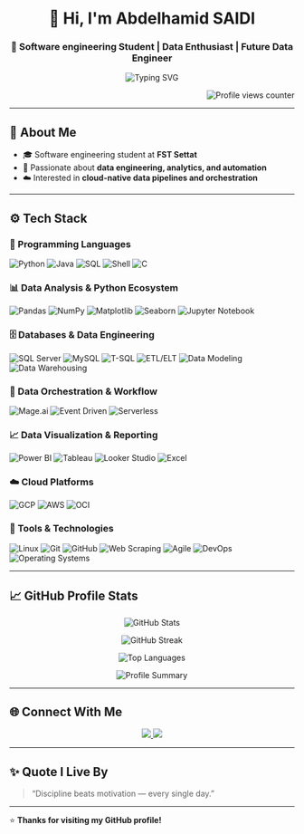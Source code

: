<!-- PROFILE HEADER -->
<h1 align="center">👋 Hi, I'm Abdelhamid SAIDI</h1>
<h3 align="center">🎯 Software engineering Student | Data Enthusiast | Future Data Engineer</h3>

<p align="center">
  <img src="https://readme-typing-svg.herokuapp.com?font=Fira+Code&pause=1000&center=true&vCenter=true&width=500&lines=Turning+data+into+insights;Building+end-to-end+data+solutions;Always+learning%2C+always+improving!" alt="Typing SVG" />
</p>

<p align="right">
  <img src="https://komarev.com/ghpvc/?username=AbdelhamidSaidi&label=Profile%20Visits&color=0e75b6&style=for-the-badge" alt="Profile views counter" />
</p>

---

## 🧠 About Me  
- 🎓 Software engineering student at **FST Settat**  
- 💾 Passionate about **data engineering, analytics, and automation**  
- ☁️ Interested in **cloud-native data pipelines and orchestration**  
---

## ⚙️ Tech Stack  

### 🐍 Programming Languages
![Python](https://img.shields.io/badge/Python-3776AB?logo=python&logoColor=white)
![Java](https://img.shields.io/badge/Java-007396?logo=java&logoColor=white)
![SQL](https://img.shields.io/badge/SQL-336791?logo=postgresql&logoColor=white)
![Shell](https://img.shields.io/badge/Shell_Scripting-121011?logo=gnu-bash&logoColor=white)
![C](https://img.shields.io/badge/C-00599C?logo=c&logoColor=white)

### 📊 Data Analysis & Python Ecosystem
![Pandas](https://img.shields.io/badge/Pandas-150458?logo=pandas&logoColor=white)
![NumPy](https://img.shields.io/badge/NumPy-013243?logo=numpy&logoColor=white)
![Matplotlib](https://img.shields.io/badge/Matplotlib-11557C?logo=python&logoColor=white)
![Seaborn](https://img.shields.io/badge/Seaborn-2E5EAA?logo=python&logoColor=white)
![Jupyter Notebook](https://img.shields.io/badge/Jupyter-F37626?logo=jupyter&logoColor=white)

### 🗄️ Databases & Data Engineering
![SQL Server](https://img.shields.io/badge/SQL_Server-CC2927?logo=microsoftsqlserver&logoColor=white)
![MySQL](https://img.shields.io/badge/MySQL-4479A1?logo=mysql&logoColor=white)
![T-SQL](https://img.shields.io/badge/T--SQL-CC2927?logo=microsoftsqlserver&logoColor=white)
![ETL/ELT](https://img.shields.io/badge/ETL%2FELT_Pipelines-02569B?logo=apache-airflow&logoColor=white)
![Data Modeling](https://img.shields.io/badge/Data_Modeling-2C3E50?logo=databricks&logoColor=white)
![Data Warehousing](https://img.shields.io/badge/Data_Warehousing-4DB33D?logo=amazon-dynamodb&logoColor=white)

### 🔄 Data Orchestration & Workflow
![Mage.ai](https://img.shields.io/badge/Mage.ai-3B82F6?logoColor=white)
![Event Driven](https://img.shields.io/badge/Event--Driven_Automation-FF6B6B?logo=amazon-s3&logoColor=white)
![Serverless](https://img.shields.io/badge/Serverless_Architecture-FF9900?logo=aws-lambda&logoColor=white)

### 📈 Data Visualization & Reporting
![Power BI](https://img.shields.io/badge/Power_BI-F2C811?logo=powerbi&logoColor=black)
![Tableau](https://img.shields.io/badge/Tableau-E97627?logo=tableau&logoColor=white)
![Looker Studio](https://img.shields.io/badge/Looker_Studio-4285F4?logo=looker&logoColor=white)
![Excel](https://img.shields.io/badge/Microsoft_Excel-217346?logo=microsoftexcel&logoColor=white)

### ☁️ Cloud Platforms
![GCP](https://img.shields.io/badge/Google_Cloud_Platform-4285F4?logo=googlecloud&logoColor=white)
![AWS](https://img.shields.io/badge/AWS-232F3E?logo=amazon-aws&logoColor=white)
![OCI](https://img.shields.io/badge/Oracle_Cloud_Infrastructure-F80000?logo=oracle&logoColor=white)

### 🧰 Tools & Technologies
![Linux](https://img.shields.io/badge/Linux-FCC624?logo=linux&logoColor=black)
![Git](https://img.shields.io/badge/Git-F05032?logo=git&logoColor=white)
![GitHub](https://img.shields.io/badge/GitHub-181717?logo=github&logoColor=white)
![Web Scraping](https://img.shields.io/badge/Web_Scraping-4B8BBE?logo=python&logoColor=white)
![Agile](https://img.shields.io/badge/Agile_Methodologies-0078D7?logo=azure-devops&logoColor=white)
![DevOps](https://img.shields.io/badge/DevOps_Fundamentals-2496ED?logo=docker&logoColor=white)
![Operating Systems](https://img.shields.io/badge/Operating_Systems_Concepts-333333?logo=windows-terminal&logoColor=white)

---

## 📈 GitHub Profile Stats  

<p align="center">
  <img src="https://github-readme-stats.vercel.app/api?username=AbdelhamidSaidi&show_icons=true&theme=dark" alt="GitHub Stats" />
</p>

<p align="center">
  <img src="https://github-readme-streak-stats.herokuapp.com/?user=AbdelhamidSaidi&theme=dark" alt="GitHub Streak" />
</p>

<p align="center">
  <img src="https://github-readme-stats.vercel.app/api/top-langs/?username=AbdelhamidSaidi&layout=compact&theme=dark" alt="Top Languages" />
</p>

<p align="center">
  <img src="https://github-profile-summary-cards.vercel.app/api/cards/profile-details?username=AbdelhamidSaidi&theme=dark" alt="Profile Summary" />
</p>

---

## 🌐 Connect With Me  
<p align="center">
  <a href="https://www.linkedin.com/in/abdelhamidsaidi" target="_blank">
    <img src="https://img.shields.io/badge/LinkedIn-0077B5?style=for-the-badge&logo=linkedin&logoColor=white" />
  </a>
  <a href="mailto:abdelhamidsaidiofficial@gmail.com" target="_blank">
    <img src="https://img.shields.io/badge/Email-D14836?style=for-the-badge&logo=gmail&logoColor=white" />
  </a>
</p>

---

## ✨ Quote I Live By  
> “Discipline beats motivation — every single day.”

---

⭐️ **Thanks for visiting my GitHub profile!**
